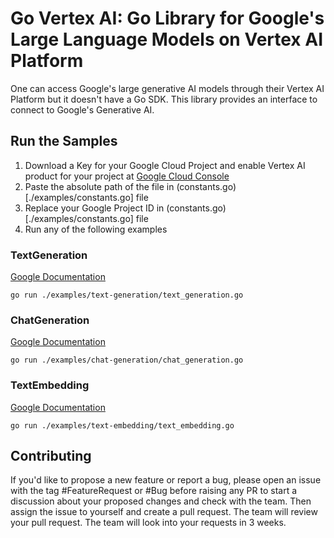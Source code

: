 # Go Vertex AI: Go Library for Google's Large Language Models on Vertex AI Platform

One can access Google's large generative AI models through their Vertex AI Platform but it doesn't have a Go SDK. This library provides an interface to connect to Google's Generative AI.

## Run the Samples

1. Download a Key for your Google Cloud Project and enable Vertex AI product for your project at [Google Cloud Console](https://console.cloud.google.com/)
2. Paste the absolute path of the file in (constants.go)[./examples/constants.go] file
3. Replace your Google Project ID in (constants.go)[./examples/constants.go] file
4. Run any of the following examples


### TextGeneration
  [Google Documentation](https://cloud.google.com/vertex-ai/docs/generative-ai/text/test-text-prompts)

```
go run ./examples/text-generation/text_generation.go
```

### ChatGeneration
  [Google Documentation](https://cloud.google.com/vertex-ai/docs/generative-ai/chat/test-chat-prompts)

```
go run ./examples/chat-generation/chat_generation.go
```

### TextEmbedding
  [Google Documentation](https://cloud.google.com/vertex-ai/docs/generative-ai/embeddings/get-text-embeddings)

```
go run ./examples/text-embedding/text_embedding.go
```

## Contributing

If you'd like to propose a new feature or report a bug, please open an issue with the tag #FeatureRequest or #Bug before raising any PR to start a discussion about your proposed changes and check with the team. Then assign the issue to yourself and create a pull request. The team will review your pull request. The team will look into your requests in 3 weeks.
